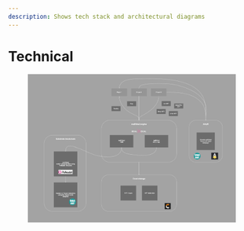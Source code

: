 ```yaml
---
description: Shows tech stack and architectural diagrams
---
```


# Technical

<figure><img src="../../.gitbook/assets/image (20).png" alt=""><figcaption></figcaption></figure>
